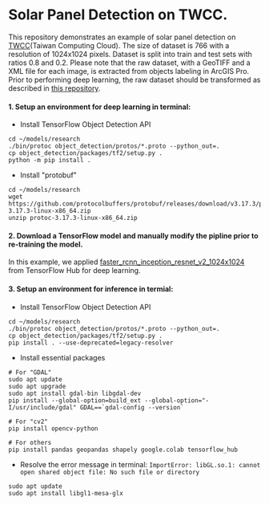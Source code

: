 # Solar Panel Detection on TWCC.
This repository demonstrates an example of solar panel detection on [TWCC](https://www.twcc.ai)(Taiwan Computing Cloud). The size of dataset is 766 with a resolution of 1024x1024 pixels. Dataset is split into train and test sets with ratios 0.8 and 0.2. Please note that the raw dataset, with a GeoTIFF and a XML file for each image, is extracted from objects labeling in ArcGIS Pro. Prior to performing deep learning, the raw dataset should be transformed as described in [this repository](https://github.com/lsyang99/Solar-Panel-Detection-Samples).

#### 1. Setup an environment for deep learning in terminal:

- Install TensorFlow Object Detection API
```
cd ~/models/research
./bin/protoc object_detection/protos/*.proto --python_out=.
cp object_detection/packages/tf2/setup.py . 
python -m pip install .
```

- Install "protobuf"
```
cd ~/models/research
wget https://github.com/protocolbuffers/protobuf/releases/download/v3.17.3/protoc-3.17.3-linux-x86_64.zip
unzip protoc-3.17.3-linux-x86_64.zip
```




#### 2. Download a TensorFlow model and manually modify the pipline prior to re-training the model.
In this example, we applied [faster_rcnn_inception_resnet_v2_1024x1024](https://tfhub.dev/tensorflow/faster_rcnn/inception_resnet_v2_640x640/1) from TensorFlow Hub for deep learning.




#### 3. Setup an environment for inference in termial:

- Install TensorFlow Object Detection API
```
cd ~/models/research
./bin/protoc object_detection/protos/*.proto --python_out=.
cp object_detection/packages/tf2/setup.py . 
pip install . --use-deprecated=legacy-resolver
```

- Install essential packages
```
# For "GDAL"
sudo apt update
sudo apt upgrade
sudo apt install gdal-bin libgdal-dev
pip install --global-option=build_ext --global-option="-I/usr/include/gdal" GDAL==`gdal-config --version`

# For "cv2"
pip install opencv-python

# For others
pip install pandas geopandas shapely google.colab tensorflow_hub
```



- Resolve the error message in terminal: `ImportError: libGL.so.1: cannot open shared object file: No such file or directory`

```
sudo apt update
sudo apt install libgl1-mesa-glx
```


